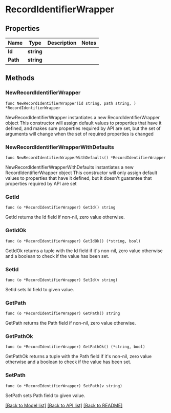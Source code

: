 # RecordIdentifierWrapper

## Properties

Name | Type | Description | Notes
------------ | ------------- | ------------- | -------------
**Id** | **string** |  | 
**Path** | **string** |  | 

## Methods

### NewRecordIdentifierWrapper

`func NewRecordIdentifierWrapper(id string, path string, ) *RecordIdentifierWrapper`

NewRecordIdentifierWrapper instantiates a new RecordIdentifierWrapper object
This constructor will assign default values to properties that have it defined,
and makes sure properties required by API are set, but the set of arguments
will change when the set of required properties is changed

### NewRecordIdentifierWrapperWithDefaults

`func NewRecordIdentifierWrapperWithDefaults() *RecordIdentifierWrapper`

NewRecordIdentifierWrapperWithDefaults instantiates a new RecordIdentifierWrapper object
This constructor will only assign default values to properties that have it defined,
but it doesn't guarantee that properties required by API are set

### GetId

`func (o *RecordIdentifierWrapper) GetId() string`

GetId returns the Id field if non-nil, zero value otherwise.

### GetIdOk

`func (o *RecordIdentifierWrapper) GetIdOk() (*string, bool)`

GetIdOk returns a tuple with the Id field if it's non-nil, zero value otherwise
and a boolean to check if the value has been set.

### SetId

`func (o *RecordIdentifierWrapper) SetId(v string)`

SetId sets Id field to given value.


### GetPath

`func (o *RecordIdentifierWrapper) GetPath() string`

GetPath returns the Path field if non-nil, zero value otherwise.

### GetPathOk

`func (o *RecordIdentifierWrapper) GetPathOk() (*string, bool)`

GetPathOk returns a tuple with the Path field if it's non-nil, zero value otherwise
and a boolean to check if the value has been set.

### SetPath

`func (o *RecordIdentifierWrapper) SetPath(v string)`

SetPath sets Path field to given value.



[[Back to Model list]](../README.md#documentation-for-models) [[Back to API list]](../README.md#documentation-for-api-endpoints) [[Back to README]](../README.md)


